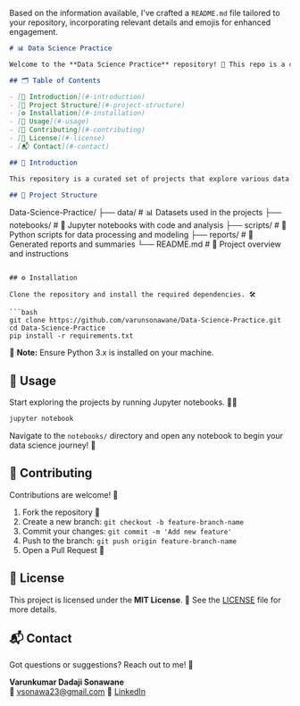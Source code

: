 Based on the information available, I've crafted a `README.md` file tailored to your repository, incorporating relevant details and emojis for enhanced engagement.

```markdown
# 📊 Data Science Practice

Welcome to the **Data Science Practice** repository! 🚀 This repo is a collection of hands-on data science projects and exercises designed to sharpen your skills in data analysis, machine learning, and statistical modeling.

## 🗂️ Table of Contents

- [📖 Introduction](#-introduction)
- [📂 Project Structure](#-project-structure)
- [⚙️ Installation](#-installation)
- [📝 Usage](#-usage)
- [🤝 Contributing](#-contributing)
- [📝 License](#-license)
- [📬 Contact](#-contact)

## 📖 Introduction

This repository is a curated set of projects that explore various data science concepts. Each project involves datasets, Python scripts, and Jupyter notebooks for better understanding and application. Ideal for learners and practitioners alike! 💡

## 📂 Project Structure

```
Data-Science-Practice/
├── data/          # 📊 Datasets used in the projects
├── notebooks/     # 📓 Jupyter notebooks with code and analysis
├── scripts/       # 🐍 Python scripts for data processing and modeling
├── reports/       # 📑 Generated reports and summaries
└── README.md      # 📘 Project overview and instructions
```

## ⚙️ Installation

Clone the repository and install the required dependencies. 🛠️

```bash
git clone https://github.com/varunsonawane/Data-Science-Practice.git
cd Data-Science-Practice
pip install -r requirements.txt
```

🔔 **Note:** Ensure Python 3.x is installed on your machine.

## 📝 Usage

Start exploring the projects by running Jupyter notebooks. 🧑‍💻

```bash
jupyter notebook
```

Navigate to the `notebooks/` directory and open any notebook to begin your data science journey! 🌟

## 🤝 Contributing

Contributions are welcome! 💼

1. Fork the repository 🍴
2. Create a new branch: `git checkout -b feature-branch-name`
3. Commit your changes: `git commit -m 'Add new feature'`
4. Push to the branch: `git push origin feature-branch-name`
5. Open a Pull Request 🚀

## 📝 License

This project is licensed under the **MIT License**. 📄 See the [LICENSE](LICENSE) file for more details.

## 📬 Contact

Got questions or suggestions? Reach out to me! 📧

**Varunkumar Dadaji Sonawane**  
📨 vsonawa23@gmail.com 
🔗 [LinkedIn](https://www.linkedin.com/in/yourprofile)  

